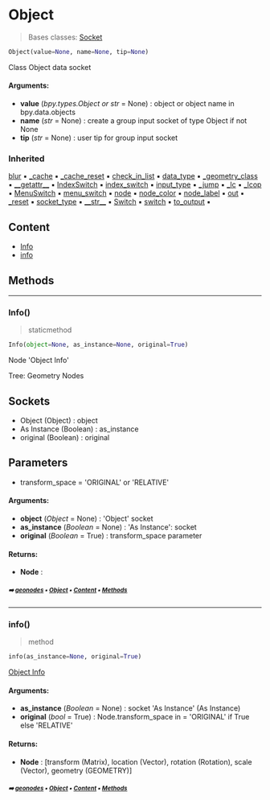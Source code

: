 # Object

> Bases classes: [Socket](geono-socket.md#socket)

``` python
Object(value=None, name=None, tip=None)
```

Class Object data socket

#### Arguments:
- **value** (_bpy.types.Object or str_ = None) : object or object name in bpy.data.objects
- **name** (_str_ = None) : create a group input socket of type Object if not None
- **tip** (_str_ = None) : user tip for group input socket

### Inherited

[blur](geono-socket.md#blur) :black_small_square: [\_cache](geono-socke-nodecache.md#_cache) :black_small_square: [\_cache_reset](geono-socke-nodecache.md#_cache_reset) :black_small_square: [check_in_list](geono-socket.md#check_in_list) :black_small_square: [data_type](geono-socket.md#data_type) :black_small_square: [\_geometry_class](geono-socket.md#_geometry_class) :black_small_square: [\_\_getattr__](geono-socket.md#__getattr__) :black_small_square: [IndexSwitch](geono-socket.md#indexswitch) :black_small_square: [index_switch](geono-socket.md#index_switch) :black_small_square: [input_type](geono-socket.md#input_type) :black_small_square: [\_jump](geono-socket.md#_jump) :black_small_square: [\_lc](geono-socket.md#_lc) :black_small_square: [\_lcop](geono-socket.md#_lcop) :black_small_square: [MenuSwitch](geono-socket.md#menuswitch) :black_small_square: [menu_switch](geono-socket.md#menu_switch) :black_small_square: [node](geono-socket.md#node) :black_small_square: [node_color](geono-socket.md#node_color) :black_small_square: [node_label](geono-socket.md#node_label) :black_small_square: [out](geono-socket.md#out) :black_small_square: [\_reset](geono-socket.md#_reset) :black_small_square: [socket_type](geono-socket.md#socket_type) :black_small_square: [\_\_str__](geono-socket.md#__str__) :black_small_square: [Switch](geono-socket.md#switch) :black_small_square: [switch](geono-socket.md#switch) :black_small_square: [to_output](geono-socket.md#to_output) :black_small_square:

## Content

- [Info](geono-object.md#info)
- [info](geono-object.md#info)

## Methods



----------
### Info()

> staticmethod

``` python
Info(object=None, as_instance=None, original=True)
```

Node 'Object Info'

Tree: Geometry Nodes

Sockets
-------
- Object (Object) : object
- As Instance (Boolean) : as_instance
- original (Boolean) : original

Parameters
----------
- transform_space = 'ORIGINAL' or 'RELATIVE'

#### Arguments:
- **object** (_Object_ = None) : 'Object' socket
- **as_instance** (_Boolean_ = None) : 'As Instance': socket
- **original** (_Boolean_ = True) : transform_space parameter



#### Returns:
- **Node** :

##### <sub>:arrow_right: [geonodes](index.md#geonodes) :black_small_square: [Object](geono-object.md#object) :black_small_square: [Content](geono-object.md#content) :black_small_square: [Methods](geono-object.md#methods)</sub>

----------
### info()

> method

``` python
info(as_instance=None, original=True)
```

[Object Info](https://docs.blender.org/manual/en/latest/modeling/geometry_nodes/input/scene/object_info.html)

#### Arguments:
- **as_instance** (_Boolean_ = None) : socket 'As Instance' (As Instance)
- **original** (_bool_ = True) : Node.transform_space in = 'ORIGINAL' if True else 'RELATIVE'



#### Returns:
- **Node** : [transform (Matrix), location (Vector), rotation (Rotation), scale (Vector), geometry (GEOMETRY)]

##### <sub>:arrow_right: [geonodes](index.md#geonodes) :black_small_square: [Object](geono-object.md#object) :black_small_square: [Content](geono-object.md#content) :black_small_square: [Methods](geono-object.md#methods)</sub>